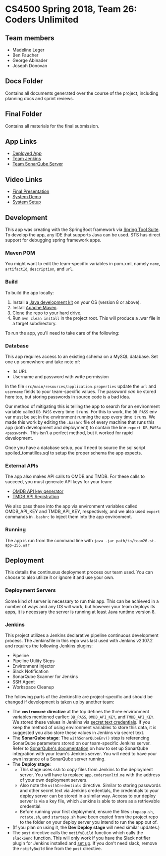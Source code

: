 # CS4500 Spring 2018, Team 26: Coders Unlimited

## Team members

* Madeline Leger
* Ben Faucher
* George Abinader
* Joseph Donovan

## Docs Folder

Contains all documents generated over the course of the project, including planning docs and sprint reviews.

## Final Folder

Contains all materials for the final submission.

## App Links

* [Deployed App](http://app.codersunltd.me/)
* [Team Jenkins](http://jenkins.codersunltd.me/)
* [Team SonarQube Server](http://qube.codersunltd.me/)

## Video Links

* [Final Presentation](https://youtu.be/QfabMusIyvU)
* [System Demo](https://youtu.be/ePxkW__SbwY)
* [System Setup](https://youtu.be/ijBeSTAH_IM)

## Development

This app was creating with the SpringBoot framework via [Spring Tool Suite](https://spring.io/tools/sts). To develop the app, any IDE that supports Java can be used. STS has direct support for debugging spring framework apps.

### Maven POM

You might want to edit the team-specific variables in pom.xml, namely `name`, `artifactId`, `description`, and `url`.

### Build

To build the app locally:

1. Install a [Java development kit](http://www.oracle.com/technetwork/java/javase/downloads/index.html) on your OS (version 8 or above).
1. Install [Apache Maven](https://maven.apache.org/install.html).
1. Clone the repo to your hard drive.
1. Run `mvn clean install` in the project root. This will produce a .war file in a target subdirectory.

To run the app, you'll need to take care of the following:

### Database

This app requires access to an existing schema on a MySQL database. Set one up somewhere and take note of:

* Its URL
* Username and password with write permission

In the file `src/main/resources/application.properties` update the `url` and `username` fields to your team-specific values. The password _can_ be stored here too, but storing passwords in source code is a bad idea.

Our method of mitigating this is telling the app to search for an environment variable called `DB_PASS` every time it runs. For this to work, the `DB_PASS` env var must be set in the environment running the app every time it runs. We made this work by editing the `.bashrc` file of every machine that runs this app (both development and deployment) to contain the line `export DB_PASS=<password>`. This isn't a perfect method, but it worked for rapid development.

Once you have a database setup, you'll need to source the sql script spoiled_tomatillos.sql to setup the proper schema the app expects.

### External APIs

The app also makes API calls to OMDB and TMDB. For these calls to succeed, you must generate API keys for your team:

* [OMDB API key generator](http://www.omdbapi.com/apikey.aspx)
* [TMDB API Registration](https://developers.themoviedb.org/3/getting-started/introduction)

We also pass these into the app via environment variables called OMDB_API_KEY and TMDB_API_KEY, respectively, and we also used `export` commands in `.bashrc` to inject them into the app environment.

### Running

The app is run from the command line with `java -jar path/to/team26-st-app-255.war`

## Deployment

This details the continuous deployment process our team used. You can choose to also utilize it or ignore it and use your own.

### Deployment Servers

Some kind of server is necessary to run this app. This can be achieved in a number of ways and any OS will work, but however your team deploys its apps, it is necessary the server is running at least Java runtime version 8.

### Jenkins

This project utilizes a Jenkins declarative pipeline continuous development process. The Jenkinsfile in this repo was last used with Jenkins v2.107.2 and requires the following Jenkins plugins:

* Pipeline
* Pipeline Utility Steps
* Environment Injector
* Slack Notification
* SonarQube Scanner for Jenkins
* SSH Agent
* Workspace Cleanup

The following parts of the Jenkinsfile are project-specific and should be changed if development is taken up by another team:

* The __`environment` directive__ at the top defines the three environment variables mentioned earlier: `DB_PASS`, `OMDB_API_KEY`, and `TMDB_API_KEY`. We stored these values in Jenkins via [secret text credentials](https://support.cloudbees.com/hc/en-us/articles/203802500-Injecting-Secrets-into-Jenkins-Build-Jobs). If you keep the method of using environment variables to store this data, it is suggested you also store these values in Jenkins via secret text.
* The __SonarQube stage__: The `withSonarQubeEnv()` step is referencing SonarQube parameters stored on our team-specific Jenkins server. Refer to [SonarQube's documentation](https://docs.sonarqube.org/display/SCAN/Analyzing+with+SonarQube+Scanner+for+Jenkins) on how to set up SonarQube integration with your team's Jenkins server. You will need to have your own instance of a SonarQube server running.
* The __Deploy stage__:
  * This stage uses ssh to copy files from Jenkins to the deployment server. You will have to replace `app.codersunltd.me` with the address of your own deployment servers.
  * Also note the `withCredentials` directive. Similar to storing passwords and other secret text via Jenkins credentials, the credentials to your deploy server can be stored in a similar way. Access to our deploy server is via a key file, which Jenkins is able to store as a retrievable credential.
  * Before running your first deployment, ensure the files `stopapp.sh`, `rotate.sh`, and `startapp.sh` have been copied from the project repo to the folder on your deploy server you intend to run the app out of.
* (If you plan on using it, the __Dev Deploy stage__ will need similar updates.)
* The `post` directive calls the `notifyBuild` function which calls the `slackSend` function. This will only work if you have the Slack notifier plugin for Jenkins installed and [set up](https://github.com/jenkinsci/slack-plugin). If you don't need slack, remove the `notifyBuild` line from the `post` directive.